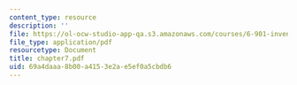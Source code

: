 ```yaml
---
content_type: resource
description: ''
file: https://ol-ocw-studio-app-qa.s3.amazonaws.com/courses/6-901-inventions-and-patents-fall-2005/69a4daaa8b00a4153e2ae5ef0a5cbdb6_chapter7.pdf
file_type: application/pdf
resourcetype: Document
title: chapter7.pdf
uid: 69a4daaa-8b00-a415-3e2a-e5ef0a5cbdb6
---
```


